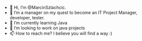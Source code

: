- 👋 Hi, I’m @MarcinSzlachcic.
- 👀 I’m a manager on my quest to become an IT Project Manager, developer, tester.
- 🌱 I’m currently learning Java
- 💞️ I’m looking to work on java projects
- 📫 How to reach me? I believe you will find a way :)

<!---
MarcinSzlachcic/MarcinSzlachcic is a ✨ special ✨ repository because its `README.md` (this file) appears on your GitHub profile.
You can click the Preview link to take a look at your changes.
--->
